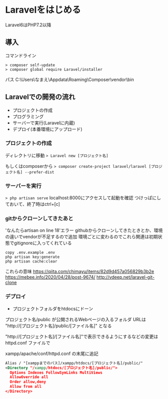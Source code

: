 # Laravelをはじめる

Laravel6はPHP7.2以降

## 導入
コマンドライン

```
> composer self-update
> composer global require Laravel/installer
```

パス C:\Users\なまえ\Appdata\Roaming\Composer\vendor\bin

## Laravelでの開発の流れ

- プロジェクトの作成
- プログラミング
- サーバーで実行(Laravelに内蔵)
- デプロイ(本番環境にアップロード)

### プロジェクトの作成
ディレクトリに移動
`> Laravel new [プロジェクト名]`

もしくはcomposerから
`> composer create-project laravel/laravel [プロジェクト名] --prefer-dist`

### サーバーを実行
`> php artisan serve`
localhost:8000にアクセスして起動を確認
つけっぱにしておいて、終了時はctrl+[c]

### gitからクローンしてきたあと
'なんたらartisan on line 18'エラー
githubからクローンしてきたときとか、環境の違いでvendorが不足するので追加
環境ごとに変わるのでこれら関連は初期状態でgitignoreに入ってくれている

```
copy .env.example .env
php artisan key:generate
php artisan cache:clear
```

これらの意味
https://qiita.com/chimayu/items/82d9d457a056829b3b2e
https://mebee.info/2020/04/28/post-9674/
http://vdeep.net/laravel-git-clone

### デプロイ
- プロジェクトフォルダをhtdocsにドーン

プロジェクト名/public が公開されるWebページの入るフォルダ
URLは "http://[プロジェクト名]/public/[ファイル名]" となる

"http://[プロジェクト名]/[ファイル名]"で表示できるようにするなどの変更は httpd.conf ファイルで

xampp/apache/conf/httpd.conf の末尾に追記

```xml
Alias / "[xamppまでのパス]/xampp/htdocs/[プロジェクト名]/public/"
<Directory "/xampp/htdocs/[プロジェクト名]/public/">
  Options Indexes FollowSymLinks MultiViews
  AllowOverride all
  Order allow,deny
  Allow from all
</Directory>
```

